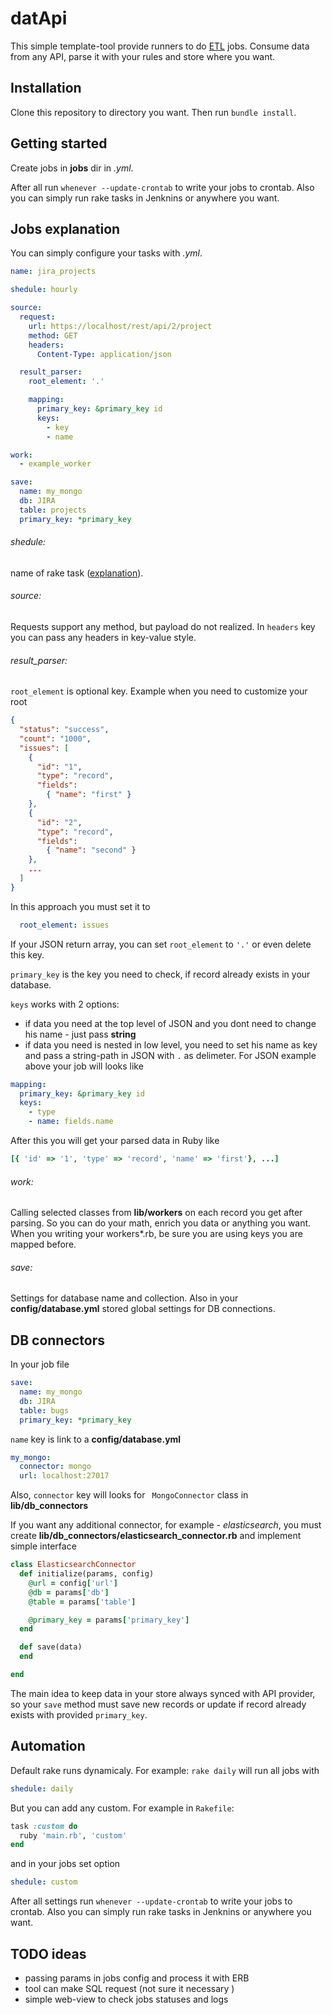 # datApi

This simple template-tool provide runners to do [ETL](https://en.wikipedia.org/wiki/Extract,_transform,_load) jobs.
Consume data from any API, parse it with your rules and store where you want.

## Installation
Clone this repository to directory you want.
Then run `bundle install`.

## Getting started
Create jobs in __jobs__ dir in _.yml_.

After all run
`whenever --update-crontab`
to write your jobs to crontab.
Also you can simply run rake tasks in Jenknins or anywhere you want.

## Jobs explanation
You can simply configure your tasks with _.yml_.
```yml
name: jira_projects

shedule: hourly

source:
  request:
    url: https://localhost/rest/api/2/project
    method: GET
    headers:
      Content-Type: application/json

  result_parser:
    root_element: '.'

    mapping:
      primary_key: &primary_key id
      keys:
        - key
        - name

work:
  - example_worker

save:
  name: my_mongo
  db: JIRA
  table: projects
  primary_key: *primary_key
```
###### shedule:
name of rake task ([explanation](#automation)).

###### source:
Requests support any method, but payload do not realized.
In `headers` key you can pass any headers in key-value style.
###### result_parser:
`root_element` is optional key. Example when you need to customize your root
```json
{
  "status": "success",
  "count": "1000",
  "issues": [ 
    { 
      "id": "1",
      "type": "record",
      "fields":
        { "name": "first" }
    },
    {
      "id": "2",
      "type": "record",
      "fields":
        { "name": "second" }
    },
    ...
  ]
}
```
In this approach you must set it to
```yml
  root_element: issues
```
If your JSON return array, you can set `root_element` to `'.'` or even delete this key.

`primary_key` is the key you need to check, if record already exists in your database.

`keys` works with 2 options:
* if data you need at the top level of JSON and you dont need to change his name - just pass __string__
* if data you need is nested in low level, you need to set his name as key and pass a string-path in JSON with `.` as delimeter. For JSON example above your job will looks like
```yml
mapping:
  primary_key: &primary_key id
  keys:
    - type
    - name: fields.name

```
After this you will get your parsed data in Ruby like
```ruby
[{ 'id' => '1', 'type' => 'record', 'name' => 'first'}, ...]
```
###### work:
Calling selected classes from __lib/workers__ on each record you get after parsing.
So you can do your math, enrich you data or anything you want.
When you writing your workers*.rb, be sure you are using keys you are mapped before.
###### save:
Settings for database name and collection.
Also in your __config/database.yml__ stored global settings for DB connections.


## DB connectors

In your job file
```yml
save:
  name: my_mongo
  db: JIRA
  table: bugs
  primary_key: *primary_key
```
`name` key is link to a __config/database.yml__

```yml
my_mongo:
  connector: mongo
  url: localhost:27017
```
Also, `connector` key will looks for ` MongoConnector` class in __lib/db_connectors__

If you want any additional connector, for example - _elasticsearch_, you must create __lib/db_connectors/elasticsearch_connector.rb__ and implement simple interface
```ruby
class ElasticsearchConnector
  def initialize(params, config)
    @url = config['url']
    @db = params['db']
    @table = params['table']

    @primary_key = params['primary_key']
  end

  def save(data)
  end

end
```
The main idea to keep data in your store always synced with API provider, so your `save` method must save new records or update if record already exists with provided `primary_key`.

## <a name="automation"></a>Automation
Default rake runs dynamicaly. 
For example: `rake daily`
will run all jobs with
```yaml
shedule: daily
```

But you can add any custom. For example in `Rakefile`:
```ruby
task :custom do
  ruby 'main.rb', 'custom'
end
```
and in your jobs set option
```yml
shedule: custom
```
After all settings run
`whenever --update-crontab`
to write your jobs to crontab.
Also you can simply run rake tasks in Jenknins or anywhere you want.

## TODO ideas
* passing params in jobs config and process it with ERB
* tool can make SQL request (not sure it necessary )
* simple web-view to check jobs statuses and logs
